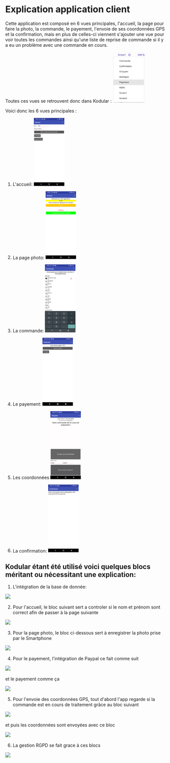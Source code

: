 <style>
.aligncenter {
    text-align: center;
}
</style>


# Explication application client

Cette application est composé en 6 vues principales, l'accueil, la page pour faire la photo, la commande, le payement, l'envoie de ses coordonnées GPS et la confirmation, mais en plus de celles-ci viennent s'ajouter une vue pour voir toutes les commandes ainsi qu'une liste de reprise de commande si il y a eu un problème avec une commande en cours.

Toutes ces vues se retrouvent donc dans Kodular : <img src="https://github.com/BasileAmeeuw/AppDroneDelivreur/blob/main/Image%20github/Vues/DelIvreApp/Vues.png" width="20%"/>

Voici donc les 6 vues principales :

1. L'accueil: <img src="https://github.com/BasileAmeeuw/AppDroneDelivreur/blob/main/Image%20github/Vues/DelIvreApp/accueil.png" width="20%"/>

2. La page photo: <img src="https://github.com/BasileAmeeuw/AppDroneDelivreur/blob/main/Image%20github/Vues/DelIvreApp/photo.png" width="20%"/>

3. La commande: <img src="https://github.com/BasileAmeeuw/AppDroneDelivreur/blob/main/Image%20github/Vues/DelIvreApp/commande.png" width="20%"/>

4. Le payement: <img src="https://github.com/BasileAmeeuw/AppDroneDelivreur/blob/main/Image%20github/Vues/DelIvreApp/payement.png" width="20%"/>

5. Les coordonnées <img src="https://github.com/BasileAmeeuw/AppDroneDelivreur/blob/main/Image%20github/Vues/DelIvreApp/GPS.png" width="20%"/>

6. La confirmation: <img src="https://github.com/BasileAmeeuw/AppDroneDelivreur/blob/main/Image%20github/Vues/DelIvreApp/Confirmation.png" width="20%"/>

## Kodular étant été utilisé voici quelques blocs méritant ou nécessitant une explication:

1. L'intégration de la base de donnée:

<img src="https://github.com/BasileAmeeuw/DroneDelivreur/blob/main/Image%20github/BlockKodular/DelIvreApp/InkedintegrationDB.jpg" width="50%"/>

2. Pour l'accueil, le bloc suivant  sert a controler si le nom et prénom sont correct afin de passer à la page suivante

<img src="https://github.com/BasileAmeeuw/DroneDelivreur/blob/main/Image%20github/BlockKodular/DelIvreApp/CheckNameSurnameValid.png" width="50%"/>

3. Pour la page photo, le bloc ci-dessous sert à enregistrer la photo prise par le Smartphone

<img src="https://github.com/BasileAmeeuw/DroneDelivreur/blob/main/Image%20github/BlockKodular/DelIvreApp/PrisePhotoCamera.png" width="50%"/>

4. Pour le payement, l'intégration de Paypal ce fait comme suit

<img src="https://github.com/BasileAmeeuw/DroneDelivreur/blob/main/Image%20github/BlockKodular/DelIvreApp/InkedPaypalConfig.jpg" width="50%"/>

et le payement comme ça

<img src="https://github.com/BasileAmeeuw/DroneDelivreur/blob/main/Image%20github/BlockKodular/DelIvreApp/PaypalPayePlusCommandePaye.png" width="50%"/>

5. Pour l'envoie des coordonnées GPS, tout d'abord l'app regarde si la commande est en cours de traitement grâce au bloc suivant

<img src="https://github.com/BasileAmeeuw/DroneDelivreur/blob/main/Image%20github/BlockKodular/DelIvreApp/CheckCommandePrepaForGPS.png" width="50%"/>

et puis les coordonnées sont envoyées avec ce bloc

<img src="https://github.com/BasileAmeeuw/DroneDelivreur/blob/main/Image%20github/BlockKodular/DelIvreApp/EnvoieCoordGPS.png" width="50%"/>

6. La gestion RGPD se fait grace à ces blocs

<img src="https://github.com/BasileAmeeuw/DroneDelivreur/blob/main/Image%20github/BlockKodular/DelIvreApp/RGPDGestion.png" width="50%"/>



